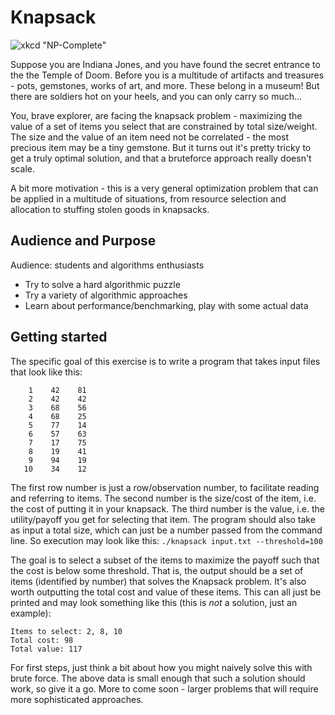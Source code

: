 # Knapsack

![xkcd "NP-Complete"](https://imgs.xkcd.com/comics/np_complete.png "General solutions get you a 50% tip.")

Suppose you are Indiana Jones, and you have found the secret entrance to the the
Temple of Doom. Before you is a multitude of artifacts and treasures - pots,
gemstones, works of art, and more. These belong in a museum! But there are
soldiers hot on your heels, and you can only carry so much...

You, brave explorer, are facing the knapsack problem - maximizing the value of
a set of items you select that are constrained by total size/weight. The size
and the value of an item need not be correlated - the most precious item may be
a tiny gemstone. But it turns out it's pretty tricky to get a truly optimal
solution, and that a bruteforce approach really doesn't scale.

A bit more motivation - this is a very general optimization problem that can be
applied in a multitude of situations, from resource selection and allocation to
stuffing stolen goods in knapsacks.

## Audience and Purpose

Audience: students and algorithms enthusiasts

* Try to solve a hard algorithmic puzzle
* Try a variety of algorithmic approaches
* Learn about performance/benchmarking, play with some actual data

## Getting started

The specific goal of this exercise is to write a program that takes input files
that look like this:

```
    1    42    81
    2    42    42
    3    68    56
    4    68    25
    5    77    14
    6    57    63
    7    17    75
    8    19    41
    9    94    19
   10    34    12
```

The first row number is just a row/observation number, to facilitate reading and
referring to items. The second number is the size/cost of the item, i.e. the
cost of putting it in your knapsack. The third number is the value, i.e. the
utility/payoff you get for selecting that item. The program should also take as
input a total size, which can just be a number passed from the command line. So
execution may look like this: `./knapsack input.txt --threshold=100`

The goal is to select a subset of the items to maximize the payoff such that the
cost is below some threshold. That is, the output should be a set of items
(identified by number) that solves the Knapsack problem. It's also worth
outputting the total cost and value of these items. This can all just be printed
and may look something like this (this is *not* a solution, just an example):

```
Items to select: 2, 8, 10
Total cost: 98
Total value: 117
```

For first steps, just think a bit about how you might naively solve this with
brute force. The above data is small enough that such a solution should work, so
give it a go. More to come soon - larger problems that will require more
sophisticated approaches.
